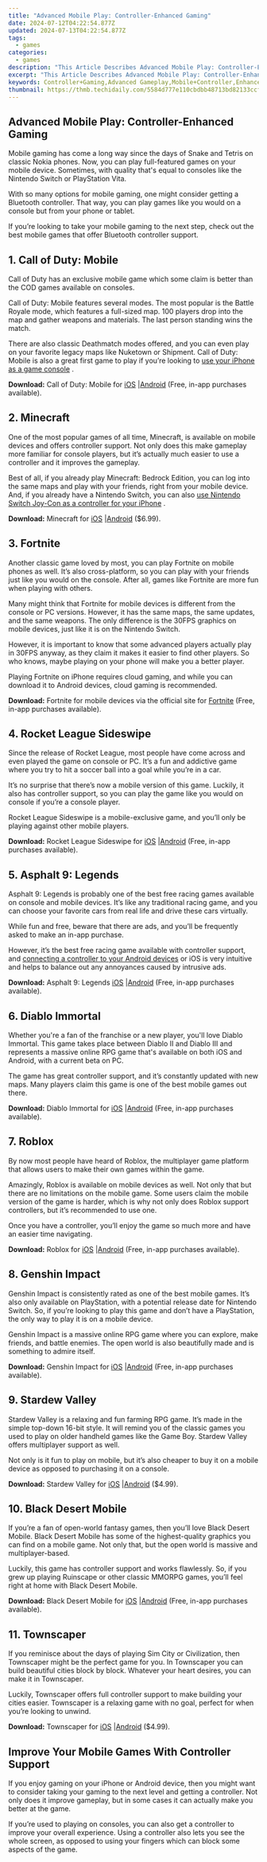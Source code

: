 ```yaml
---
title: "Advanced Mobile Play: Controller-Enhanced Gaming"
date: 2024-07-12T04:22:54.877Z
updated: 2024-07-13T04:22:54.877Z
tags:
  - games
categories:
  - games
description: "This Article Describes Advanced Mobile Play: Controller-Enhanced Gaming"
excerpt: "This Article Describes Advanced Mobile Play: Controller-Enhanced Gaming"
keywords: Controller+Gaming,Advanced Gameplay,Mobile+Controller,Enhanced Gaming,Innovative Gaming,Next-Gen Consoles,Pro Controller Games
thumbnail: https://thmb.techidaily.com/5584d777e110cbdbb48713bd82133ccfd2417ed4baa291781cd47c73ffc42e1f.jpeg
---
```


## Advanced Mobile Play: Controller-Enhanced Gaming

 Mobile gaming has come a long way since the days of Snake and Tetris on classic Nokia phones. Now, you can play full-featured games on your mobile device. Sometimes, with quality that's equal to consoles like the Nintendo Switch or PlayStation Vita.

 With so many options for mobile gaming, one might consider getting a Bluetooth controller. That way, you can play games like you would on a console but from your phone or tablet.

 If you’re looking to take your mobile gaming to the next step, check out the best mobile games that offer Bluetooth controller support.

## 1\. Call of Duty: Mobile

 Call of Duty has an exclusive mobile game which some claim is better than the COD games available on consoles.

 Call of Duty: Mobile features several modes. The most popular is the Battle Royale mode, which features a full-sized map. 100 players drop into the map and gather weapons and materials. The last person standing wins the match.

 There are also classic Deathmatch modes offered, and you can even play on your favorite legacy maps like Nuketown or Shipment. Call of Duty: Mobile is also a great first game to play if you’re looking to [use your iPhone as a game console](https://www.makeuseof.com/how-to-turn-iphone-into-gaming-console/) .

**Download:** Call of Duty: Mobile for [iOS](https://apps.apple.com/us/app/call-of-duty-mobile/id1287282214) |[Android](https://www.anrdoezrs.net/links/7251228/type/dlg/sid/UUmuoUeUpU2029511/https://play.google.com/store/apps/details?id=com.activision.callofduty.shooter) (Free, in-app purchases available).

## 2\. Minecraft

 One of the most popular games of all time, Minecraft, is available on mobile devices and offers controller support. Not only does this make gameplay more familiar for console players, but it’s actually much easier to use a controller and it improves the gameplay.

 Best of all, if you already play Minecraft: Bedrock Edition, you can log into the same maps and play with your friends, right from your mobile device. And, if you already have a Nintendo Switch, you can also [use Nintendo Switch Joy-Con as a controller for your iPhone](https://www.makeuseof.com/how-to-connect-joy-cons-to-iphone/) .

**Download:** Minecraft for [iOS](https://apps.apple.com/us/app/minecraft/id479516143) |[Android](https://www.anrdoezrs.net/links/7251228/type/dlg/sid/UUmuoUeUpU2029511/https://play.google.com/store/apps/details?id=com.mojang.minecraftpe) ($6.99).

## 3\. Fortnite

 Another classic game loved by most, you can play Fortnite on mobile phones as well. It’s also cross-platform, so you can play with your friends just like you would on the console. After all, games like Fortnite are more fun when playing with others.

 Many might think that Fortnite for mobile devices is different from the console or PC versions. However, it has the same maps, the same updates, and the same weapons. The only difference is the 30FPS graphics on mobile devices, just like it is on the Nintendo Switch.

 However, it is important to know that some advanced players actually play in 30FPS anyway, as they claim it makes it easier to find other players. So who knows, maybe playing on your phone will make you a better player.

 Playing Fortnite on iPhone requires cloud gaming, and while you can download it to Android devices, cloud gaming is recommended.

**Download:** Fortnite for mobile devices via the official site for [Fortnite](https://www.fortnite.com/mobile) (Free, in-app purchases available).

## 4\. Rocket League Sideswipe

 Since the release of Rocket League, most people have come across and even played the game on console or PC. It’s a fun and addictive game where you try to hit a soccer ball into a goal while you’re in a car.

 It’s no surprise that there’s now a mobile version of this game. Luckily, it also has controller support, so you can play the game like you would on console if you’re a console player.

 Rocket League Sideswipe is a mobile-exclusive game, and you’ll only be playing against other mobile players.

**Download:** Rocket League Sideswipe for [iOS](https://apps.apple.com/us/app/rocket-league-sideswipe/id1549027048) |[Android](https://www.anrdoezrs.net/links/7251228/type/dlg/sid/UUmuoUeUpU2029511/https://play.google.com/store/apps/details?id=com.Psyonix.RL2D) (Free, in-app purchases available).

## 5\. Asphalt 9: Legends

 Asphalt 9: Legends is probably one of the best free racing games available on console and mobile devices. It’s like any traditional racing game, and you can choose your favorite cars from real life and drive these cars virtually.

 While fun and free, beware that there are ads, and you’ll be frequently asked to make an in-app purchase.

 However, it’s the best free racing game available with controller support, and [connecting a controller to your Android devices](https://www.makeuseof.com/tag/how-to-connect-a-game-controller-to-android-for-console-like-gameplay-si/) or iOS is very intuitive and helps to balance out any annoyances caused by intrusive ads.

**Download:** Asphalt 9: Legends [iOS](https://apps.apple.com/us/app/asphalt-9-legends/id805603214) |[Android](https://www.anrdoezrs.net/links/7251228/type/dlg/sid/UUmuoUeUpU2029511/https://play.google.com/store/apps/details?id=com.gameloft.android.ANMP.GloftA9HM&hl=en%5FUS&gl=US) (Free, in-app purchases available).

## 6\. Diablo Immortal

 Whether you're a fan of the franchise or a new player, you'll love Diablo Immortal. This game takes place between Diablo II and Diablo III and represents a massive online RPG game that's available on both iOS and Android, with a current beta on PC.

 The game has great controller support, and it’s constantly updated with new maps. Many players claim this game is one of the best mobile games out there.

**Download:** Diablo Immortal for [iOS](https://apps.apple.com/us/app/diablo-immortal/id1492005122) |[Android](https://www.anrdoezrs.net/links/7251228/type/dlg/sid/UUmuoUeUpU2029511/https://play.google.com/store/apps/details?id=com.blizzard.diablo.immortal&hl=en%5FUS&gl=US) (Free, in-app purchases available).

## 7\. Roblox

 By now most people have heard of Roblox, the multiplayer game platform that allows users to make their own games within the game.

 Amazingly, Roblox is available on mobile devices as well. Not only that but there are no limitations on the mobile game. Some users claim the mobile version of the game is harder, which is why not only does Roblox support controllers, but it’s recommended to use one.

 Once you have a controller, you’ll enjoy the game so much more and have an easier time navigating.

**Download:** Roblox for [iOS](https://apps.apple.com/us/app/roblox/id431946152) |[Android](https://www.anrdoezrs.net/links/7251228/type/dlg/sid/UUmuoUeUpU2029511/https://play.google.com/store/apps/details?id=com.roblox.client&hl=en%5FUS&gl=US) (Free, in-app purchases available).

## 8\. Genshin Impact

 Genshin Impact is consistently rated as one of the best mobile games. It’s also only available on PlayStation, with a potential release date for Nintendo Switch. So, if you’re looking to play this game and don’t have a PlayStation, the only way to play it is on a mobile device.

 Genshin Impact is a massive online RPG game where you can explore, make friends, and battle enemies. The open world is also beautifully made and is something to admire itself.

**Download:** Genshin Impact for [iOS](https://apps.apple.com/us/app/genshin-impact-v4-0-fontaine/id1517783697) |[Android](https://www.anrdoezrs.net/links/7251228/type/dlg/sid/UUmuoUeUpU2029511/https://play.google.com/store/apps/details?id=com.miHoYo.GenshinImpact&hl=en%5FUS&gl=US) (Free, in-app purchases available).

## 9\. Stardew Valley

 Stardew Valley is a relaxing and fun farming RPG game. It’s made in the simple top-down 16-bit style. It will remind you of the classic games you used to play on older handheld games like the Game Boy. Stardew Valley offers multiplayer support as well.

 Not only is it fun to play on mobile, but it’s also cheaper to buy it on a mobile device as opposed to purchasing it on a console.

**Download:** Stardew Valley for [iOS](https://apps.apple.com/us/app/stardew-valley/id1406710800) |[Android](https://www.anrdoezrs.net/links/7251228/type/dlg/sid/UUmuoUeUpU2029511/https://play.google.com/store/apps/details?id=com.chucklefish.stardewvalley&hl=en%5FUS&gl=US) ($4.99).

## 10\. Black Desert Mobile

 If you’re a fan of open-world fantasy games, then you’ll love Black Desert Mobile. Black Desert Mobile has some of the highest-quality graphics you can find on a mobile game. Not only that, but the open world is massive and multiplayer-based.

 Luckily, this game has controller support and works flawlessly. So, if you grew up playing Ruinscape or other classic MMORPG games, you’ll feel right at home with Black Desert Mobile.

**Download:** Black Desert Mobile for [iOS](https://apps.apple.com/us/app/black-desert-mobile/id1477186880) |[Android](https://www.anrdoezrs.net/links/7251228/type/dlg/sid/UUmuoUeUpU2029511/https://play.google.com/store/apps/details?id=com.pearlabyss.blackdesertm.gl&hl=en%5FUS&gl=US) (Free, in-app purchases available).

## 11\. Townscaper

 If you reminisce about the days of playing Sim City or Civilization, then Townscaper might be the perfect game for you. In Townscaper you can build beautiful cities block by block. Whatever your heart desires, you can make it in Townscaper.

 Luckily, Townscaper offers full controller support to make building your cities easier. Townscaper is a relaxing game with no goal, perfect for when you’re looking to unwind.

**Download:** Townscaper for [iOS](https://apps.apple.com/us/app/townscaper/id1549531491) |[Android](https://www.anrdoezrs.net/links/7251228/type/dlg/sid/UUmuoUeUpU2029511/https://play.google.com/store/apps/details?id=com.OskarStalberg.Townscaper) ($4.99).

## Improve Your Mobile Games With Controller Support

 If you enjoy gaming on your iPhone or Android device, then you might want to consider taking your gaming to the next level and getting a controller. Not only does it improve gameplay, but in some cases it can actually make you better at the game.

 If you’re used to playing on consoles, you can also get a controller to improve your overall experience. Using a controller also lets you see the whole screen, as opposed to using your fingers which can block some aspects of the game.


<ins class="adsbygoogle"
     style="display:block"
     data-ad-format="autorelaxed"
     data-ad-client="ca-pub-7571918770474297"
     data-ad-slot="1223367746"></ins>



<ins class="adsbygoogle"
     style="display:block"
     data-ad-client="ca-pub-7571918770474297"
     data-ad-slot="8358498916"
     data-ad-format="auto"
     data-full-width-responsive="true"></ins>




